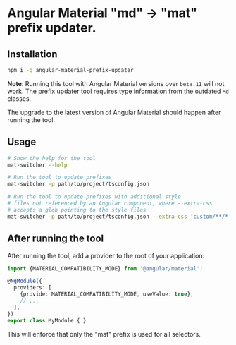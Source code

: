 # Angular Material "md" -> "mat" prefix updater.

## Installation
```bash
npm i -g angular-material-prefix-updater
```
**Note**: Running this tool with Angular Material versions over `beta.11` will not work. The prefix updater tool requires type information from the outdated `Md` classes. 

The upgrade to the latest version of Angular Material should happen after running the tool.

## Usage

```bash
# Show the help for the tool
mat-switcher --help

# Run the tool to update prefixes
mat-switcher -p path/to/project/tsconfig.json

# Run the tool to update prefixes with additional style
# files not referenced by an Angular component, where --extra-css
# accepts a glob pointing to the style files
mat-switcher -p path/to/project/tsconfig.json --extra-css 'custom/**/*.css' 
```

## After running the tool
After running the tool, add a provider to the root of your application:
```ts
import {MATERIAL_COMPATIBILITY_MODE} from '@angular/material';

@NgModule({
  providers: [
    {provide: MATERIAL_COMPATIBILITY_MODE, useValue: true},
    // ...
  ],
})
export class MyModule { }

```

This will enforce that only the "mat" prefix is used for all selectors.
